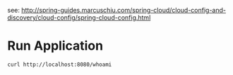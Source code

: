 see: http://spring-guides.marcuschiu.com/spring-cloud/cloud-config-and-discovery/cloud-config/spring-cloud-config.html

# Run Application

```shell
curl http://localhost:8080/whoami
```